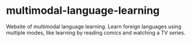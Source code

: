 # multimodal-language-learning
Website of multimodal language learning. Learn foreign languages using multiple modes, like learning by reading comics and watching a TV series.
